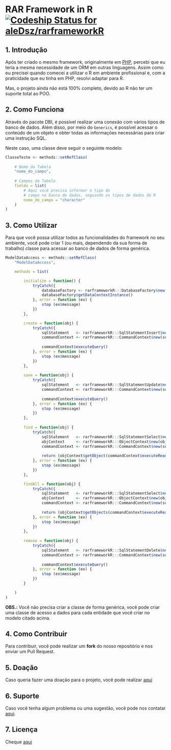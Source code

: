 # RAR Framework in R [ ![Codeship Status for aleDsz/rarframeworkR](https://app.codeship.com/projects/8e0ddf10-65b3-0135-2167-6e2b51196e77/status?branch=master)](https://app.codeship.com/projects/240767)

## 1. Introdução

Após ter criado o mesmo framework, originalmente em [PHP](https://github.com/aleDsz/rarframework), percebi que eu teria a mesma necessidade de um ORM em outras linguagens. Assim como eu precisei quando comecei a utilizar o R em ambiente profissional e, com a praticidade que eu tinha em PHP, resolvi adaptar para R.

Mas, o projeto ainda não está 100% completo, devido ao R não ter um suporte total ao POO.


## 2. Como Funciona

Através do pacote DBI, é possível realizar uma conexão com vários tipos de banco de dados. Além disso, por meio do `Generics`, é possível acessar o conteúdo de um objeto e obter todas as informações necessárias para criar uma instrução SQL.

Neste caso, uma classe deve seguir o seguinte modelo:

```R
ClasseTeste <- methods::setRefClass(
    
    # Nome da Tabela
    "nome_do_campo",
    
    # Campos da Tabela
    fields = list(
        # Aqui você precisa informar o tipo do
        # campo no banco de dados, seguindo os tipos de dados do R
        nome_do_campo = "character"
    ) 
)
```

## 3. Como Utilizar

Para que você possa utilizar todos as funcionalidades do framework no seu ambiente, você pode criar 1 (ou mais, dependendo da sua forma de trabalho) classe para acessar ao banco de dados de forma genérica.

```R
ModelDataAccess <- methods::setRefClass(
    "ModelDataAccess",

    methods = list(

        initialize = function() {
            tryCatch({
                databaseFactory <- rarframeworkR:::DatabaseFactory$new()
                databaseFactory$getDataContextInstance()
            }, error = function (ex) {
                stop (ex$message)
            })
        },

        create = function(obj) {
            tryCatch({
                sqlStatement   <- rarframeworkR:::SqlStatementInsert$new(obj);
                commandContext <- rarframeworkR:::CommandContext$new(sqlStatement$getSql());
                
                commandContext$executeQuery()
            }, error = function (ex) {
                stop (ex$message)
            })
        },
        
        save = function(obj) {
            tryCatch({
                sqlStatement   <- rarframeworkR:::SqlStatementUpdate$new(obj);
                commandContext <- rarframeworkR:::CommandContext$new(sqlStatement$getSql());
                
                commandContext$executeQuery()
            }, error = function (ex) {
                stop (ex$message)
            })
        },
        
        find = function(obj) {
            tryCatch({
                sqlStatement   <- rarframeworkR:::SqlStatementSelect$new(obj);
                objContext     <- rarframeworkR:::ObjectContext$new(obj);
                commandContext <- rarframeworkR:::CommandContext$new(sqlStatement$getSql(FALSE));
                
                return (objContext$getObject(commandContext$executeReader()))
            }, error = function (ex) {
                stop (ex$message)
            })
        },

        findAll = function(obj) {
            tryCatch({
                sqlStatement   <- rarframeworkR:::SqlStatementSelect$new(obj);
                objContext     <- rarframeworkR:::ObjectContext$new(obj);
                commandContext <- rarframeworkR:::CommandContext$new(sqlStatement$getSql(TRUE));
                
                return (objContext$getObjects(commandContext$executeReader()))
            }, error = function (ex) {
                stop (ex$message)
            })
        },
        
        remove = function(obj) {
            tryCatch({
                sqlStatement   <- rarframeworkR:::SqlStatementDelete$new(obj);
                commandContext <- rarframeworkR:::CommandContext$new(sqlStatement$getSql());
                
                commandContext$executeQuery()
            }, error = function (ex) {
                stop (ex$message)
            })
        }

    )
)
```

**OBS.:** Você não precisa criar a classe de forma genérica, você pode criar uma classe de acesso a dados para cada entidade que você criar no modelo citado acima.

## 4. Como Contribuir

Para contribuir, você pode realizar um **fork** do nosso repositório e nos enviar um Pull Request.

## 5. Doação

Caso queria fazer uma doação para o projeto, você pode realizar [aqui](https://twitch.streamlabs.com/aleDsz)

## 6. Suporte

Caso você tenha algum problema ou uma sugestão, você pode nos contatar [aqui](https://github.com/aleDsz/rarframeworkR/issues).

## 7. Licença

Cheque [aqui](LICENSE)

